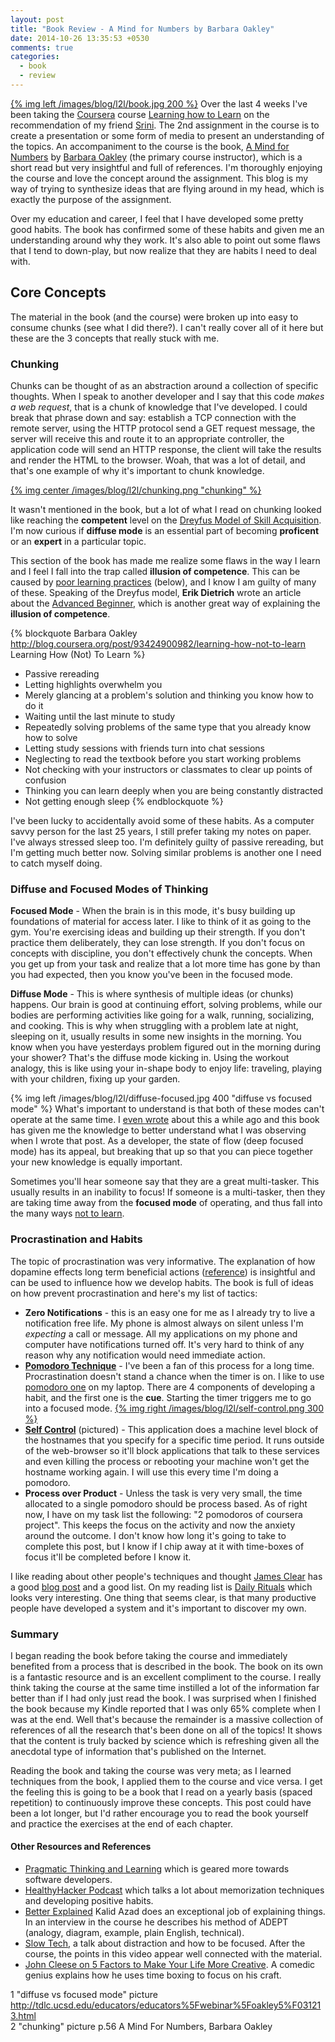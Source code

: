 ```yaml
---
layout: post
title: "Book Review - A Mind for Numbers by Barbara Oakley"
date: 2014-10-26 13:35:53 +0530
comments: true
categories:
  - book
  - review
---
```

[{% img left /images/blog/l2l/book.jpg 200 %}][book]
Over the last 4 weeks I've been taking the [Coursera][coursera] course [Learning how to Learn][course-homepage] on the
recommendation of my friend [Srini][srini-twitter]. The 2nd assignment in the course is to create a presentation or some
form of media to present an understanding of the topics. An accompaniment to the course is the book,
[A Mind for Numbers][book] by [Barbara Oakley][barbara] (the primary course instructor), which is a short read but very
insightful and full of references. I'm thoroughly enjoying the course and love the concept around the assignment. This
blog is my way of trying to synthesize ideas that are flying around in my head, which is exactly the purpose of the
assignment.

[coursera]: https://www.coursera.org/
[course-homepage]: https://www.coursera.org/course/learning
[srini-twitter]: https://twitter.com/sragu
[barbara]: http://www.barbaraoakley.com/

Over my education and career, I feel that I have developed some pretty good habits. The book has confirmed some of these
habits and given me an understanding around why they work. It's also able to point out some flaws that I tend to
down-play, but now realize that they are habits I need to deal with.

[book]: http://www.penguin.com/book/a-mind-for-numbers-by-barbara-oakley/9780399165245

## Core Concepts

The material in the book (and the course) were broken up into easy to consume chunks (see what I did there?).
I can't really cover all of it here but these are the 3 concepts that really stuck with me.

### Chunking

Chunks can be thought of as an abstraction around a collection of specific thoughts. When I speak to another developer
and I say that this code *makes a web request*, that is a chunk of knowledge that I've developed. I could break that
phrase down and say: establish a TCP connection with the remote server, using the HTTP protocol send a GET request
message, the server will receive this and route it to an appropriate controller, the application code will send an HTTP
response, the client will take the results and render the HTML to the browser. Woah, that was a lot of detail, and
that's one example of why it's important to chunk knowledge.

[{% img center /images/blog/l2l/chunking.png "chunking" %}](/images/blog/l2l/chunking.png)

It wasn't mentioned in the book, but a lot of what I read on chunking looked like reaching the **competent** level on the
[Dreyfus Model of Skill Acquisition][dreyfus-model]. I'm now curious if **diffuse mode** is an essential part of
becoming **proficent** or an **expert** in a particular topic.

This section of the book has made me realize some flaws in the way I learn and I feel I fall into the trap called
**illusion of competence**. This can be caused by [poor learning practices][10-rules] (below), and I know I am guilty of many of
these. Speaking of the Dreyfus model, **Erik Dietrich** wrote an article about the [Advanced Beginner][advanced-beginner],
which is another great way of explaining the **illusion of competence**.

{% blockquote Barbara Oakley http://blog.coursera.org/post/93424900982/learning-how-not-to-learn Learning How (Not) To Learn %}
* Passive rereading
* Letting highlights overwhelm you
* Merely glancing at a problem's solution and thinking you know how to do it
* Waiting until the last minute to study
* Repeatedly solving problems of the same type that you already know how to solve
* Letting study sessions with friends turn into chat sessions
* Neglecting to read the textbook before you start working problems
* Not checking with your instructors or classmates to clear up points of confusion
* Thinking you can learn deeply when you are being constantly distracted
* Not getting enough sleep
{% endblockquote %}

I've been lucky to accidentally avoid some of these habits. As a computer savvy person for the last 25 years, I still
prefer taking my notes on paper. I've always stressed sleep too. I'm definitely guilty of passive rereading, but I'm
getting much better now. Solving similar problems is another one I need to catch myself doing.

[10-rules]: http://blog.coursera.org/post/93424900982/learning-how-not-to-learn
[dreyfus-model]: https://en.wikipedia.org/wiki/Dreyfus_model_of_skill_acquisition
[advanced-beginner]: http://www.daedtech.com/how-developers-stop-learning-rise-of-the-expert-beginner

### Diffuse and Focused Modes of Thinking

**Focused Mode** - When the brain is in this mode, it's busy building up foundations of material for access later. I
like to think of it as going to the gym. You're exercising ideas and building up their strength. If you don't practice
them deliberately, they can lose strength. If you don't focus on concepts with discipline, you don't effectively
chunk the concepts. When you get up from your task and realize that a lot more time has gone by than you had expected,
then you know you've been in the focused mode.

**Diffuse Mode** - This is where synthesis of multiple ideas (or chunks) happens. Our brain is good at continuing effort, solving
problems, while our bodies are performing activities like going for a walk, running, socializing, and cooking. This is
why when struggling with a problem late at night, sleeping on it, usually results in some new insights in the morning.
You know when you have yesterdays problem figured out in the morning during your shower? That's the diffuse mode kicking in.
Using the workout analogy, this is like using your in-shape body to enjoy life: traveling, playing with your children,
fixing up your garden.

{% img left /images/blog/l2l/diffuse-focused.jpg 400 "diffuse vs focused mode" %}
What's important to understand is that both of these modes can't operate at the same time. I [even wrote][flow-post]
about this a while ago and this book has given me the knowledge to better understand what I was observing when I wrote
that post. As a developer, the state of flow (deep focused mode) has its appeal, but breaking that up so that you can
piece together your new knowledge is equally important.

[flow-post]: http://scottmuc.com/going-against-the-flow/

Sometimes you'll hear someone say that they are a great multi-tasker. This usually results in an inability to focus!
If someone is a multi-tasker, then they are taking time away from the **focused mode** of operating, and thus fall into
the many ways [not to learn][10-rules].

### Procrastination and Habits

The topic of procrastination was very informative. The explanation of how dopamine effects long term beneficial actions
([reference][dopamine-reference]) is insightful and can be used to influence how we develop habits. The book is full of
ideas on how prevent procrastination and here's my list of tactics:

* **Zero Notifications** - this is an easy one for me as I already try to live a notification free life. My phone is
  almost always on silent unless I'm *expecting* a call or message. All my applications on my phone and computer have
  notifications turned off. It's very hard to think of any reason why any notification would need immediate action.
* **[Pomodoro Technique][pomodoro]** - I've been a fan of this process for a long time. Procrastination doesn't stand
  a chance when the timer is on. I like to use [pomodoro one][pomodoro-one] on my laptop. There are 4 components of
  developing a habit, and the first one is the **cue**. Starting the timer triggers me to go into a focused mode.
  [{% img right /images/blog/l2l/self-control.png 300 %}](/images/blog/l2l/self-control.png)
* **[Self Control][self-control]** (pictured) - This application does a machine level block of the hostnames that you specify for a
  specific time period. It runs outside of the web-browser so it'll block applications that talk to these services and
  even killing the process or rebooting your machine won't get the hostname working again. I will use this every time
  I'm doing a pomodoro.
* **Process over Product** - Unless the task is very very small, the time allocated to a single pomodoro should be
  process based. As of right now, I have on my task list the following: "2 pomodoros of coursera project". This keeps
  the focus on the activity and now the anxiety around the outcome. I don't know how long it's going to take to complete
  this post, but I know if I chip away at it with time-boxes of focus it'll be completed before I know it.

I like reading about other people's techniques and thought [James Clear][james-clear] has a good
[blog post][james-clear-post] and a good list. On my reading list is [Daily Rituals][daily-rituals] which looks very
interesting. One thing that seems clear, is that many productive people have developed a system and it's important to
discover my own.

[daily-rituals]: http://masoncurrey.com/Daily-Rituals
[james-clear]: http://jamesclear.com/
[james-clear-post]: http://jamesclear.com/multipliers
[pomodoro]: http://pomodorotechnique.com/
[pomodoro-one]: http://lifehacker.com/pomodoro-one-is-a-free-lightweight-pomodoro-timer-for-1626504270
[self-control]: http://selfcontrolapp.com/
[dopamine-reference]: http://www.psychologytoday.com/blog/intrinsic-motivation-and-magical-unicorns/201206/procrastination-and-dopamine-receptor-density

### Summary

I began reading the book before taking the course and immediately benefited from a process that is described in the
book. The book on its own is a fantastic resource and is an excellent compliment to the course. I really think taking the
course at the same time instilled a lot of the information far better than if I had only just read the book. I was
surprised when I finished the book because my Kindle reported that I was only 65% complete when I was at the end. Well
that's because the remainder is a massive collection of references of all the research that's been done on all of the
topics! It shows that the content is truly backed by science which is refreshing given all the anecdotal type of
information that's published on the Internet.

Reading the book and taking the course was very meta; as I learned techniques from the
book, I applied them to the course and vice versa. I get the feeling this is going to be a book that I read on a yearly
basis (spaced repetition) to continuously improve these concepts. This post could have been a lot longer, but I'd rather
encourage you to read the book yourself and practice the exercises at the end of each chapter.

#### Other Resources and References

* [Pragmatic Thinking and Learning][prag-thinking] which is geared more towards software developers.
* [HealthyHacker Podcast][healthyhacker] which talks a lot about memorization techniques and developing positive habits.
* [Better Explained][better-explained] Kalid Azad does an exceptional job of explaining things. In an interview in the
  course he describes his method of ADEPT (analogy, diagram, example, plain English, technical).
* [Slow Tech][slow-tech], a talk about distraction and how to be focused. After the course, the points in this video
  appear well connected with the material.
* [John Cleese on 5 Factors to Make Your Life More Creative][john-cleese]. A comedic genius explains how he uses time
  boxing to focus on his craft.

1 "diffuse vs focused mode" picture http://tdlc.ucsd.edu/educators/educators%5Fwebinar%5Foakley5%F031213.html<br />
2 "chunking" picture p.56 A Mind For Numbers, Barbara Oakley<br />

[better-explained]: http://betterexplained.com/
[prag-thinking]: https://pragprog.com/book/ahptl/pragmatic-thinking-and-learning
[healthyhacker]: http://www.healthyhacker.com/
[slow-tech]: https://www.youtube.com/watch?v=EzpX0TLKS9Q
[john-cleese]: http://www.brainpickings.org/2012/04/12/john-cleese-on-creativity-1991/

